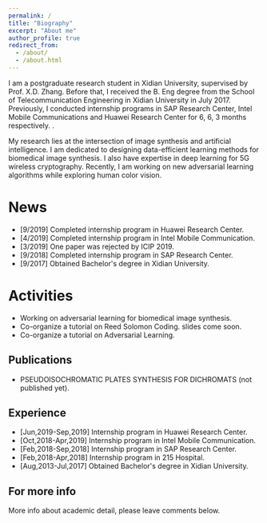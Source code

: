 ```yaml
---
permalink: /
title: "Biography"
excerpt: "About me"
author_profile: true
redirect_from: 
  - /about/
  - /about.html
---
```


I am a postgraduate research student in Xidian University, supervised by Prof. X.D. Zhang. Before that, I received the B. Eng degree from the School of Telecommunication Engineering in Xidian University in July 2017. Previously, I conducted internship programs in SAP Research Center, Intel Mobile Communications and Huawei Research Center for 6, 6, 3 months respectively. .

My research lies at the intersection of image synthesis and artificial intelligence. I am dedicated to designing data-efficient learning methods for biomedical image synthesis. I also have expertise in deep learning for 5G wireless cryptography. Recently, I am working on new adversarial learning algorithms while exploring human color vision.


News
======
* [9/2019] Completed internship program in Huawei Research Center.
* [4/2019] Completed internship program in Intel Mobile Communication.
* [3/2019] One paper was rejected by ICIP 2019.
* [9/2018] Completed internship program in SAP Research Center.
* [9/2017] Obtained Bachelor's degree in Xidian University.


Activities
======
* Working on adversarial learning for biomedical image synthesis.
* Co-organize a tutorial on Reed Solomon Coding. slides come soon.
* Co-organize a tutorial on Adversarial Learning. 


Publications
------
* PSEUDOISOCHROMATIC PLATES SYNTHESIS FOR DICHROMATS (not published yet).


Experience
------
* [Jun,2019-Sep,2019] Internship program in Huawei Research Center.
* [Oct,2018-Apr,2019] Internship program in Intel Mobile Communication.
* [Feb,2018-Sep,2018] Internship program in SAP Research Center.
* [Feb,2018-Apr,2018] Internship program in 215 Hospital.
* [Aug,2013-Jul,2017] Obtained Bachelor's degree in Xidian University.


For more info
------
More info about academic detail, please leave comments below.
